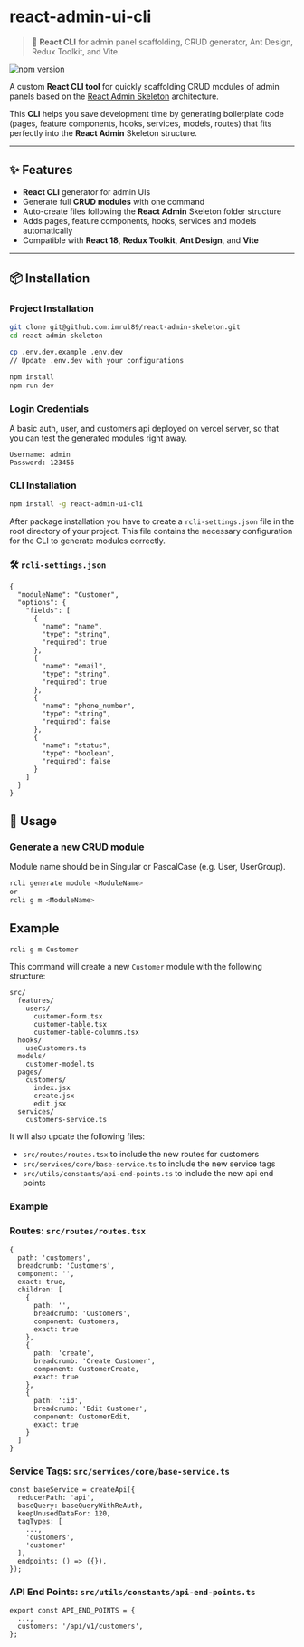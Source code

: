 <!--
react cli, react admin cli, react crud generator, react scaffolding, admin panel generator, ant design, redux toolkit, vite
-->

# react-admin-ui-cli

> 🚀 **React CLI** for admin panel scaffolding, CRUD generator, Ant Design, Redux Toolkit, and Vite.

[![npm version](https://img.shields.io/npm/v/react-admin-ui-cli.svg)](https://www.npmjs.com/package/react-admin-ui-cli)

A custom **React CLI tool** for quickly scaffolding CRUD modules of admin panels based on the [React Admin Skeleton](https://github.com/imrul89/react-admin-skeleton) architecture.

This **CLI** helps you save development time by generating boilerplate code (pages, feature components, hooks, services, models, routes) that fits perfectly into the **React Admin** Skeleton structure.

---

## ✨ Features

- **React CLI** generator for admin UIs
- Generate full **CRUD modules** with one command
- Auto-create files following the **React Admin** Skeleton folder structure
- Adds pages, feature components, hooks, services and models automatically
- Compatible with **React 18**, **Redux Toolkit**, **Ant Design**, and **Vite**

---

## 📦 Installation

### Project Installation

```bash
git clone git@github.com:imrul89/react-admin-skeleton.git
cd react-admin-skeleton

cp .env.dev.example .env.dev
// Update .env.dev with your configurations

npm install
npm run dev
```

### Login Credentials
A basic auth, user, and customers api deployed on vercel server, so that you can test the generated modules right away.

```
Username: admin
Password: 123456
```

### CLI Installation

```bash
npm install -g react-admin-ui-cli
````

After package installation you have to create a `rcli-settings.json` file in the root directory of your project.
This file contains the necessary configuration for the CLI to generate modules correctly.

### 🛠 `rcli-settings.json`
```
{
  "moduleName": "Customer",
  "options": {
    "fields": [
      {
        "name": "name",
        "type": "string",
        "required": true
      },
      {
        "name": "email",
        "type": "string",
        "required": true
      },
      {
        "name": "phone_number",
        "type": "string",
        "required": false
      },
      {
        "name": "status",
        "type": "boolean",
        "required": false
      }
    ]
  }
}
```

## 🚀 Usage
### Generate a new CRUD module
Module name should be in Singular or PascalCase (e.g. User, UserGroup).

```bash
rcli generate module <ModuleName>
or
rcli g m <ModuleName>
```

## Example
```bash
rcli g m Customer
```
This command will create a new `Customer` module with the following structure:

```
src/
  features/
    users/
      customer-form.tsx
      customer-table.tsx
      customer-table-columns.tsx
  hooks/
    useCustomers.ts  
  models/
    customer-model.ts
  pages/
    customers/
      index.jsx
      create.jsx
      edit.jsx
  services/
    customers-service.ts
``` 

It will also update the following files:
- `src/routes/routes.tsx` to include the new routes for customers
- `src/services/core/base-service.ts` to include the new service tags
- `src/utils/constants/api-end-points.ts` to include the new api end points

### Example

### Routes: `src/routes/routes.tsx`
```
{
  path: 'customers',
  breadcrumb: 'Customers',
  component: '',
  exact: true,
  children: [
    {
      path: '',
      breadcrumb: 'Customers',
      component: Customers,
      exact: true
    },
    {
      path: 'create',
      breadcrumb: 'Create Customer',
      component: CustomerCreate,
      exact: true
    },
    {
      path: ':id',
      breadcrumb: 'Edit Customer',
      component: CustomerEdit,
      exact: true
    }
  ]
}
```

### Service Tags: `src/services/core/base-service.ts`
```
const baseService = createApi({
  reducerPath: 'api',
  baseQuery: baseQueryWithReAuth,
  keepUnusedDataFor: 120,
  tagTypes: [
    ...,
    'customers',
    'customer'
  ],
  endpoints: () => ({}),
});
```

### API End Points: `src/utils/constants/api-end-points.ts`
```
export const API_END_POINTS = {
  ...,
  customers: '/api/v1/customers',
};
```
   
        
